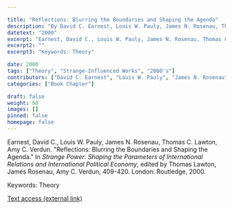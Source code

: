 ```yaml
---

title: "Reflections: Blurring the Boundaries and Shaping the Agenda"
description: "By David C. Earnest, Louis W. Pauly, James N. Rosenau, Thomas C. Lawton, Amy C. Verdun"
datetext: "2000"
excerpt: "Earnest, David C., Louis W. Pauly, James N. Rosenau, Thomas C. Lawton, Amy C. Verdun. In Strange Power: Shaping the Parameters of International Relations and International Political Economy, edited by Thomas Lawton, James Rosenau, Amy C. Verdun, 409-420. London: Routledge, 2000."
excerpt2: ""
excerpt3: "Keywords: Theory"

date: 2000
tags: ["Theory", "Strange-Influenced Works", "2000's"]
contributors: ["David C. Earnest", "Louis W. Pauly", "James N. Rosenau", "Thomas C. Lawton", "Amy C. Verdun", "Editor: Thomas Lawton", "Editor: James Rosenau", "Editor: Amy C. Verdun"]
categories: ["Book Chapter"]

draft: false
weight: 50
images: []
pinned: false
homepage: false
---
```


Earnest, David C., Louis W. Pauly, James N. Rosenau, Thomas C. Lawton, Amy C. Verdun. "Reflections: Blurring the Boundaries and Shaping the Agenda." In *Strange Power: Shaping the Parameters of International Relations and International Political Economy*, edited by Thomas Lawton, James Rosenau, Amy C. Verdun, 409-420. London: Routledge, 2000.

Keywords: Theory

[Text access (external link)](https://www.worldcat.org/title/1022846081)
